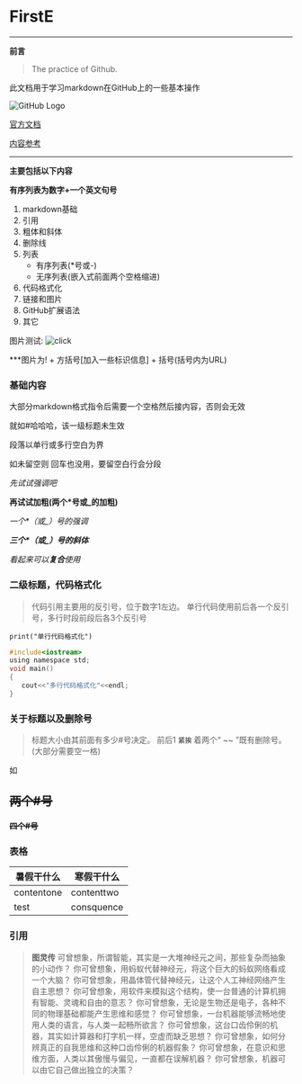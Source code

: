 # FirstE

***

__前言__

> The practice of Github.

此文档用于学习markdown在GitHub上的一些基本操作

![GitHub Logo](http://static.oschina.net/uploads/img/201304/17033907_yA2V.jpg)

[官方文档](https://guides.github.com/features/mastering-markdown/)

[内容参考](https://www.yaosansi.com/post/markdown-on-github/ "双引号添加链接说明,需要与链接在同一括号内")

***

__主要包括以下内容__

**有序列表为数字+一个英文句号**
1. markdown基础
2. 引用
3. 粗体和斜体
4. 删除线
5. 列表
    * 有序列表(\*号或\-)
    * 无序列表(嵌入式前面两个空格缩进)
6. 代码格式化
7. 链接和图片
8. GitHub扩展语法
9. 其它


图片测试: ![click](http://static.oschina.net/uploads/img/201304/17033908_N1hN.jpg)

***图片为\! + 方括号\[加入一些标识信息\] + 括号\(括号内为URL\)

### 基础内容

大部分markdown格式指令后需要一个空格然后接内容，否则会无效

就如#哈哈哈，该一级标题未生效

段落以单行或多行空白为界

如未留空则
回车也没用，要留空白行会分段

*先试试强调吧*

**再试试加粗(两个\*号或\_的加粗)**

*一个\*（或\_）号的强调*

***三个\*（或\_）号的斜体***

_看起来可以**复合**使用_

### 二级标题，代码格式化
> 代码引用主要用的反引号，位于数字1左边。
> 单行代码使用前后各一个反引号，多行时段前段后各3个反引号

` print("单行代码格式化") `

``` c
#include<iostream>
using namespace std;
void main()
{
   cout<<"多行代码格式化"<<endl;
}
```



### 关于标题以及删除号
> 标题大小由其前面有多少#号决定。
> 前后1 __`紧挨`__ 着两个“ ~~ ”既有删除号。(大部分需要空一格)

如

## ~~两个#号~~
#### ~~四个#号~~

### 表格

暑假干什么 | 寒假干什么 
--------- | ---------
contentone | contenttwo
test | consquence 

### 引用

>__图灵传__
> 可曾想象，所谓智能，其实是一大堆神经元之间，那些复杂而抽象的小动作？
你可曾想象，用蚂蚁代替神经元，将这个巨大的蚂蚁网络看成一个大脑？
你可曾想象，用晶体管代替神经元，让这个人工神经网络产生自主思想？
你可曾想象，用软件来模拟这个结构，使一台普通的计算机拥有智能、灵魂和自由的意志？
你可曾想象，无论是生物还是电子，各种不同的物理基础都能产生思维和感觉？
你可曾想象，一台机器能够流畅地使用人类的语言，与人类一起畅所欲言？
你可曾想象，这台口齿伶俐的机器，其实如计算器和打字机一样，空虚而缺乏思想？
你可曾想象，如何分辨真正的自我思维和这种口齿伶俐的机器假象？
你可曾想象，在意识和思维方面，人类以其傲慢与偏见，一直都在误解机器？
你可曾想象，机器可以由它自己做出独立的决策？


